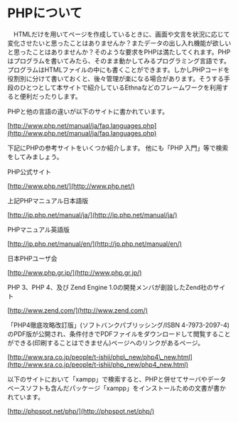 # PHPについて
　HTMLだけを用いてページを作成しているときに、画面や文言を状況に応じて変化させたいと思ったことはありませんか？またデータの出し入れ機能が欲しいと思ったことはありませんか？そのような要求をPHPは満たしてくれます。PHPはプログラムを書いてみたら、そのまま動かしてみるプログラミング言語です。プログラムはHTMLファイルの中にも書くことができます。しかしPHPコードを役割別に分けて書いておくと、後々管理が楽になる場合があります。そうする手段のひとつとして本サイトで紹介しているEthnaなどのフレームワークを利用すると便利だったりします。

PHPと他の言語の違いが以下のサイトに書かれています。

[http://www.php.net/manual/ja/faq.languages.php](http://www.php.net/manual/ja/faq.languages.php)

下記にPHPの参考サイトをいくつか紹介します。 他にも「PHP 入門」等で検索をしてみましょう。

PHP公式サイト

[http://www.php.net/](http://www.php.net/)

上記PHPマニュアル日本語版

[http://jp.php.net/manual/ja/](http://jp.php.net/manual/ja/)

PHPマニュアル英語版

[http://jp.php.net/manual/en/](http://jp.php.net/manual/en/)

日本PHPユーザ会

[http://www.php.gr.jp/](http://www.php.gr.jp/)

PHP 3、PHP 4、及び Zend Engine 1.0の開発メンバが創設したZend社のサイト

[http://www.zend.com/](http://www.zend.com/)

「PHP4徹底攻略改訂版」(ソフトバンクパブリッシング/ISBN 4-7973-2097-4)のPDF版が公開され、条件付きでPDFファイルをダウンロードして閲覧することができる(印刷することはできません)ページへのリンクがあるページ。

[http://www.sra.co.jp/people/t-ishii/php\_new/php4\_new.html](http://www.sra.co.jp/people/t-ishii/php_new/php4_new.html)

以下のサイトにおいて「xampp」で検索すると、PHPと併せてサーバやデータベースソフトも含んだパッケージ「xampp」をインストールための文書が書かれています。

[http://phpspot.net/php/](http://phpspot.net/php/)

<!-- ??END id:body -->
<!-- ??BEGIN id:summary --><!-- ??END id:note -->
